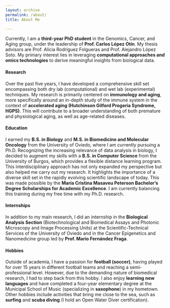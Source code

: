 ```yaml
---
layout: archive
permalink: /about/
title: About Me

---
```


Currently, I am a **third-year PhD student** in the Genomics, Cancer, and Aging group, under the leadership of **Prof. Carlos López Otín**. My thesis advisors are Prof. Alicia Rodríguez Folgueras and Prof. Alejandro López Soto. My primary interest lies in leveraging **computational approaches and omics technologies** to derive meaningful insights from biological data.

#### Research

Over the past five years, I have developed a comprehensive skill set encompassing both dry lab (computational) and wet lab (experimental) techniques. My research is primarily centered on **immunology and aging**, more specifically around an in-depth study of the immune system in the context of **accelerated aging (Hutchinson Gilford Progeria Syndrome, HGPS)**. This will contribute to a broader understanding of both premature and physiological aging, as well as age-related diseases.

#### Education

I earned my **B.S. in Biology** and **M.S. in Biomedicine and Molecular Oncology** from the University of Oviedo, where I am currently pursuing a Ph.D. Recognizing the increasing relevance of data analysis in biology, I decided to augment my skills with a **B.S. in Computer Science** from the University of Burgos, which provides a flexible distance learning program. This interdisciplinary approach has not only expanded my perspective but also helped me carry out my research. It highlights the importance of a diverse skill set in the rapidly evolving scientific landscape of today. This was made possible by the **María Cristina Masaveu Peterson Bachelor’s Degree Scholarships for Academic Excellence**. I am currently balancing this training during my free time with my Ph.D. research. 

#### Internships

In addition to my main research, I did an internship in the **Biological Analysis Section** (Biotechnological and Biomedical Assays and Photonic Microscopy and Image Processing Units) at the Scientific-Technical Services of the University of Oviedo and in the Cancer Epigenetics and Nanomedicine group led by **Prof. Mario Fernández Fraga**.

#### Hobbies

Outside of academia, I have a passion for **football (soccer)**, having played for over 15 years in different football teams and reaching a semi-professional level. However, due to the demanding nature of biomedical research, I had to step back from this hobby. I also enjoy **learning new languages** and have completed a four-year elementary degree at the Municipal School of Music (specializing in **saxophone**) in my hometown. Other hobbies include activities that bring me close to the sea, such as **surfing** and **scuba diving** (I hold an Open Water Diver certification).